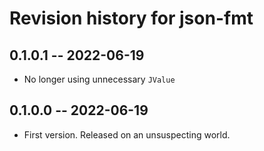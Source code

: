 # Revision history for json-fmt

## 0.1.0.1 -- 2022-06-19

* No longer using unnecessary `JValue`

## 0.1.0.0 -- 2022-06-19

* First version. Released on an unsuspecting world.
